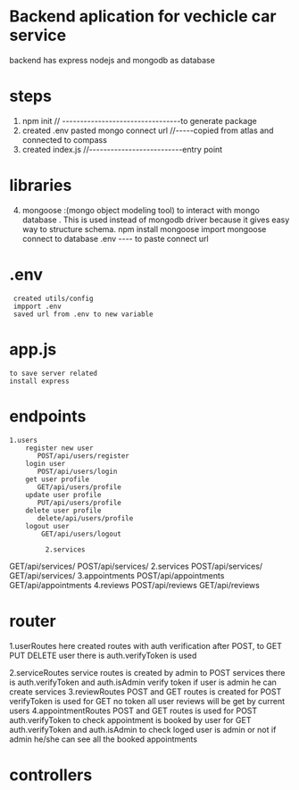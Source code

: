 # Backend aplication for vechicle car service
backend has express nodejs and mongodb as database

# steps
1. npm init // ---------------------------------to generate package
2. created .env pasted mongo connect url //-----copied from atlas and connected to compass 
3. created index.js //--------------------------entry point

# libraries
4. mongoose :(mongo object modeling tool) to interact with mongo database . This is used instead of mongodb driver because it gives easy way to structure schema.
    npm install mongoose
    import mongoose
    connect to database
    .env ---- to paste connect url
# .env
     created utils/config
     impport .env
     saved url from .env to new variable

# app.js
    to save server related
    install express

# endpoints
    1.users
        register new user
           POST/api/users/register
        login user
           POST/api/users/login
        get user profile
           GET/api/users/profile
        update user profile
           PUT/api/users/profile
        delete user profile
           delete/api/users/profile
        logout user
            GET/api/users/logout

             2.services
 GET/api/services/
 POST/api/services/
   2.services
           POST/api/services/
           GET/api/services/
   3.appointments
           POST/api/appointments
           GET/api/appointments
   4.reviews
           POST/api/reviews
           GET/api/reviews
# router

1.userRoutes
        here created routes with auth verification
        after POST, to GET PUT DELETE user there is auth.verifyToken is used

2.serviceRoutes
       service routes is created by admin
       to POST services there is auth.verifyToken and auth.isAdmin verify token if user is admin he can create services
3.reviewRoutes
        POST and GET routes is created
        for POST verifyToken is used
        for GET no token all user reviews will be get by current users
4.appointmentRoutes
        POST and GET routes is used
        for POST auth.verifyToken to check appointment is booked by user
        for GET auth.verifyToken and auth.isAdmin to check loged user is admin or not if admin he/she can see all the booked appointments


# controllers
